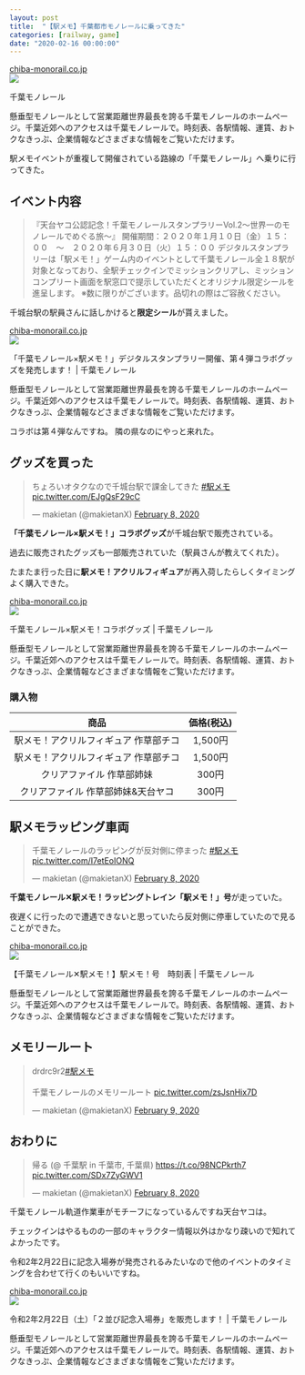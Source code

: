 ```yaml
---
layout: post
title:  "【駅メモ】千葉都市モノレールに乗ってきた"
categories: [railway, game]
date: "2020-02-16 00:00:00"
---
```



<div class="card">
  <a href="https://chiba-monorail.co.jp/"></a>
  <div class="card__header">
    <a href="https://chiba-monorail.co.jp/">chiba-monorail.co.jp</a>
  </div>
  <div class="card__image">
    <img src="https://chiba-monorail.co.jp/img/renewal_img/logo.png">
  </div>
  <div class="card__title">
    <p>千葉モノレール</p>
  </div>
  <div class="card__description">
    <p>懸垂型モノレールとして営業距離世界最長を誇る千葉モノレールのホームページ。千葉近郊へのアクセスは千葉モノレールで。時刻表、各駅情報、運賃、おトクなきっぷ、企業情報などさまざまな情報をご覧いただけます。</p>
  </div>
</div>


駅メモイベントが重複して開催されている路線の「千葉モノレール」へ乗りに行ってきた。

## イベント内容

> 『天台ヤコ公認記念！千葉モノレールスタンプラリーVol.2～世界一のモノレールでめぐる旅～』
> 開催期間：２０２０年１月１０日（金）１５：００　～　２０２０年６月３０日（火）１５：００
> デジタルスタンプラリーは「駅メモ！」ゲーム内のイベントとして千葉モノレール全１８駅が対象となっており、全駅チェックインでミッションクリアし、ミッションコンプリート画面を駅窓口で提示していただくとオリジナル限定シールを進呈します。
> ※数に限りがございます。品切れの際はご容赦ください。

千城台駅の駅員さんに話しかけると**限定シール**が貰えました。


<div class="card">
  <a href="https://chiba-monorail.co.jp/index.php/20191225ekimemo-event-info/"></a>
  <div class="card__header">
    <a href="https://chiba-monorail.co.jp/index.php/20191225ekimemo-event-info/">chiba-monorail.co.jp</a>
  </div>
  <div class="card__image">
    <img src="https://chiba-monorail.co.jp/img/renewal_img/logo.png">
  </div>
  <div class="card__title">
    <p>「千葉モノレール×駅メモ！」デジタルスタンプラリー開催、第４弾コラボグッズを発売します！ | 千葉モノレール</p>
  </div>
  <div class="card__description">
    <p>懸垂型モノレールとして営業距離世界最長を誇る千葉モノレールのホームページ。千葉近郊へのアクセスは千葉モノレールで。時刻表、各駅情報、運賃、おトクなきっぷ、企業情報などさまざまな情報をご覧いただけます。</p>
  </div>
</div>


コラボは第４弾なんですね。
隣の県なのにやっと来れた。

## グッズを買った

<blockquote class="twitter-tweet tw-align-center"><p lang="ja" dir="ltr">ちょろいオタクなので千城台駅で課金してきた <a href="https://twitter.com/hashtag/%E9%A7%85%E3%83%A1%E3%83%A2?src=hash&amp;ref_src=twsrc%5Etfw">#駅メモ</a> <a href="https://t.co/EJgQsF29cC">pic.twitter.com/EJgQsF29cC</a></p>&mdash; makietan (@makietanX) <a href="https://twitter.com/makietanX/status/1226138223350439937?ref_src=twsrc%5Etfw">February 8, 2020</a></blockquote> <script async src="https://platform.twitter.com/widgets.js" charset="utf-8"></script>

**「千葉モノレール×駅メモ！」コラボグッズ**が千城台駅で販売されている。

過去に販売されたグッズも一部販売されていた（駅員さんが教えてくれた）。

たまたま行った日に**駅メモ！アクリルフィギュア**が再入荷したらしくタイミングよく購入できた。


<div class="card">
  <a href="https://chiba-monorail.co.jp/index.php/event-goods-ekimemo/"></a>
  <div class="card__header">
    <a href="https://chiba-monorail.co.jp/index.php/event-goods-ekimemo/">chiba-monorail.co.jp</a>
  </div>
  <div class="card__image">
    <img src="https://chiba-monorail.co.jp/img/renewal_img/logo.png">
  </div>
  <div class="card__title">
    <p>千葉モノレール×駅メモ！コラボグッズ | 千葉モノレール</p>
  </div>
  <div class="card__description">
    <p>懸垂型モノレールとして営業距離世界最長を誇る千葉モノレールのホームページ。千葉近郊へのアクセスは千葉モノレールで。時刻表、各駅情報、運賃、おトクなきっぷ、企業情報などさまざまな情報をご覧いただけます。</p>
  </div>
</div>


### 購入物

|商品|価格(税込)|
|:-:|:-:|
|駅メモ！アクリルフィギュア 作草部チコ|1,500円|
|駅メモ！アクリルフィギュア 作草部チコ|1,500円|
|クリアファイル 作草部姉妹|300円|
|クリアファイル 作草部姉妹&天台ヤコ|300円|

## 駅メモラッピング車両

<blockquote class="twitter-tweet tw-align-center"><p lang="ja" dir="ltr">千葉モノレールのラッピングが反対側に停まった <a href="https://twitter.com/hashtag/%E9%A7%85%E3%83%A1%E3%83%A2?src=hash&amp;ref_src=twsrc%5Etfw">#駅メモ</a> <a href="https://t.co/I7etEoIONQ">pic.twitter.com/I7etEoIONQ</a></p>&mdash; makietan (@makietanX) <a href="https://twitter.com/makietanX/status/1226128976323600384?ref_src=twsrc%5Etfw">February 8, 2020</a></blockquote> <script async src="https://platform.twitter.com/widgets.js" charset="utf-8"></script>

**千葉モノレール✕駅メモ！ラッピングトレイン「駅メモ！」号**が走っていた。

夜遅くに行ったので遭遇できないと思っていたら反対側に停車していたので見ることができた。


<div class="card">
  <a href="https://chiba-monorail.co.jp/index.php/chiko-mako-ekimemo-jikoku/"></a>
  <div class="card__header">
    <a href="https://chiba-monorail.co.jp/index.php/chiko-mako-ekimemo-jikoku/">chiba-monorail.co.jp</a>
  </div>
  <div class="card__image">
    <img src="https://chiba-monorail.co.jp/img/renewal_img/logo.png">
  </div>
  <div class="card__title">
    <p>【千葉モノレール✕駅メモ！】駅メモ！号　時刻表 | 千葉モノレール</p>
  </div>
  <div class="card__description">
    <p>懸垂型モノレールとして営業距離世界最長を誇る千葉モノレールのホームページ。千葉近郊へのアクセスは千葉モノレールで。時刻表、各駅情報、運賃、おトクなきっぷ、企業情報などさまざまな情報をご覧いただけます。</p>
  </div>
</div>


## メモリールート

<blockquote class="twitter-tweet tw-align-center"><p lang="ja" dir="ltr">drdrc9r2<a href="https://twitter.com/hashtag/%E9%A7%85%E3%83%A1%E3%83%A2?src=hash&amp;ref_src=twsrc%5Etfw">#駅メモ</a><br><br>千葉モノレールのメモリールート <a href="https://t.co/zsJsnHix7D">pic.twitter.com/zsJsnHix7D</a></p>&mdash; makietan (@makietanX) <a href="https://twitter.com/makietanX/status/1226399214256525313?ref_src=twsrc%5Etfw">February 9, 2020</a></blockquote> <script async src="https://platform.twitter.com/widgets.js" charset="utf-8"></script>

## おわりに

<blockquote class="twitter-tweet tw-align-center"><p lang="ja" dir="ltr">帰る (@ 千葉駅 in 千葉市, 千葉県) <a href="https://t.co/98NCPkrth7">https://t.co/98NCPkrth7</a> <a href="https://t.co/SDx7ZyGWV1">pic.twitter.com/SDx7ZyGWV1</a></p>&mdash; makietan (@makietanX) <a href="https://twitter.com/makietanX/status/1226144768092188672?ref_src=twsrc%5Etfw">February 8, 2020</a></blockquote> <script async src="https://platform.twitter.com/widgets.js" charset="utf-8"></script>

千葉モノレール軌道作業車がモチーフになっているんですね天台ヤコは。

チェックインはやるものの一部のキャラクター情報以外はかなり疎いので知れてよかったです。

令和2年2月22日に記念入場券が発売されるみたいなので他のイベントのタイミングを合わせて行くのもいいですね。


<div class="card">
  <a href="https://chiba-monorail.co.jp/index.php/200206ninarabi_kippu-hanbai/"></a>
  <div class="card__header">
    <a href="https://chiba-monorail.co.jp/index.php/200206ninarabi_kippu-hanbai/">chiba-monorail.co.jp</a>
  </div>
  <div class="card__image">
    <img src="https://chiba-monorail.co.jp/img/renewal_img/logo.png">
  </div>
  <div class="card__title">
    <p>令和2年2月22日（土）「２並び記念入場券」を販売します！ | 千葉モノレール</p>
  </div>
  <div class="card__description">
    <p>懸垂型モノレールとして営業距離世界最長を誇る千葉モノレールのホームページ。千葉近郊へのアクセスは千葉モノレールで。時刻表、各駅情報、運賃、おトクなきっぷ、企業情報などさまざまな情報をご覧いただけます。</p>
  </div>
</div>

